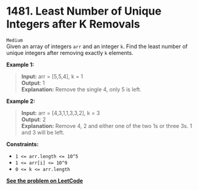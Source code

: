 # 1481. Least Number of Unique Integers after K Removals

`Medium` <br />
Given an array of integers `arr` and an integer `k`. Find the least number of unique integers after removing exactly `k` elements.

**Example 1:**

> **Input:** arr = [5,5,4], k = 1 <br />
> **Output**: 1 <br />
> **Explanation:** Remove the single 4, only 5 is left.

**Example 2:**

> **Input:** arr = [4,3,1,1,3,3,2], k = 3 <br />
> **Output**: 2 <br />
> **Explanation:** Remove 4, 2 and either one of the two 1s or three 3s. 1 and 3 will be left.

**Constraints:**

- `1 <= arr.length <= 10^5`
- `1 <= arr[i] <= 10^9`
- `0 <= k <= arr.length`

[**See the problem on LeetCode**](https://leetcode.com/problems/least-number-of-unique-integers-after-k-removals/)